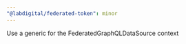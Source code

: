 ```yaml
---
"@labdigital/federated-token": minor
---
```


Use a generic for the FederatedGraphQLDataSource context
